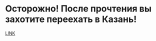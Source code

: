 # Осторожно! После прочтения вы захотите переехать в Казань!



[LINK](https://varlamov.ru/3016104.html)